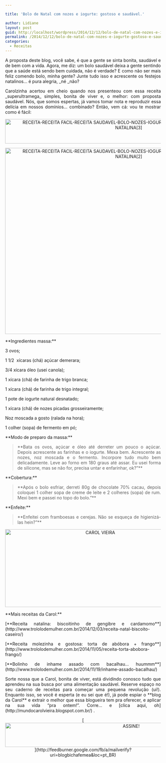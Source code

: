 ```yaml
---

title: 'Bolo de Natal com nozes e iogurte: gostoso e saudável.'

author: Lidiane
layout: post
guid: http://localhost/wordpress/2014/12/12/bolo-de-natal-com-nozes-e-iogurte-gostoso-e-saudavel/
permalink: /2014/12/12/bolo-de-natal-com-nozes-e-iogurte-gostoso-e-saudavel/
categories:
  - Receitas
---
```

<p align="justify">
  A proposta deste blog, você sabe, é que a gente se sinta bonita, saudável e de bem com a vida. Agora, me diz: um bolo saudável deixa a gente sentindo que a saúde está sendo bem cuidada, não é verdade? E como não ser mais feliz comendo bolo, minha gente? Junte tudo isso e acrescente os festejos natalinos… é pura alegria, _né _não?
</p>

<p align="justify">
  Carolzinha acertou em cheio quando nos presenteou com essa receita _superultramega_ simples, bonita de viver e, o melhor: com proposta saudável. Nós, que somos espertas, já vamos tomar nota e reproduzir essa delícia em nossos domínios… combinado? Então, vem cá: vou te mostrar como é fácil:
</p>

<p align="center">
  <a href="http://www.trololodemulher.com.br/blog/wp-content/uploads/2015/03/RECEITA-RECEITA-FACIL-RECEITA-SAUDAVEL-BOLO-NOZES-IOGURTE-RECEITA-NATAL-CEIA-NATAL-CEIA-NATALINA3.png"><img class="alignnone size-full wp-image-10810" src="http://www.trololodemulher.com.br/blog/wp-content/uploads/2015/03/RECEITA-RECEITA-FACIL-RECEITA-SAUDAVEL-BOLO-NOZES-IOGURTE-RECEITA-NATAL-CEIA-NATAL-CEIA-NATALINA3.png" alt="RECEITA-RECEITA FACIL-RECEITA SAUDAVEL-BOLO-NOZES-IOGURTE-RECEITA NATAL-CEIA NATAL-CEIA NATALINA[3]" width="800" height="79" /></a>
</p>

<p align="center">
  <a href="http://www.trololodemulher.com.br/blog/wp-content/uploads/2015/03/RECEITA-RECEITA-FACIL-RECEITA-SAUDAVEL-BOLO-NOZES-IOGURTE-RECEITA-NATAL-CEIA-NATAL-CEIA-NATALINA2.png"><img class="alignnone size-full wp-image-10808" src="http://www.trololodemulher.com.br/blog/wp-content/uploads/2015/03/RECEITA-RECEITA-FACIL-RECEITA-SAUDAVEL-BOLO-NOZES-IOGURTE-RECEITA-NATAL-CEIA-NATAL-CEIA-NATALINA2.png" alt="RECEITA-RECEITA FACIL-RECEITA SAUDAVEL-BOLO-NOZES-IOGURTE-RECEITA NATAL-CEIA NATAL-CEIA NATALINA[2]" width="800" height="600" /></a>
</p>

<p align="justify">
  **Ingredientes massa:**
</p>

<p align="justify">
  3 ovos;
</p>

<p align="justify">
  1 1/2  xícaras (chá) açúcar demerara;
</p>

<p align="justify">
  3/4 xícara óleo (usei canola);
</p>

<p align="justify">
  1 xícara (chá) de farinha de trigo branca;
</p>

<p align="justify">
  1 xícara (chá) de farinha de trigo integral;
</p>

<p align="justify">
  1 pote de iogurte natural desnatado;
</p>

<p align="justify">
  1 xícara (chá) de nozes picadas grosseiramente;
</p>

<p align="justify">
  Noz moscada a gosto (ralada na hora);
</p>

<p align="justify">
  1 colher (sopa) de fermento em pó;
</p>

<p align="justify">
  **Modo de preparo da massa:**
</p>

> <p align="justify">
>   **Bata os ovos, açúcar e óleo até derreter um pouco o açúcar. Depois acrescente as farinhas e o iogurte. Mexa bem. Acrescente as nozes, noz moscada e o fermento. Incorpore tudo muito bem delicadamente. Leve ao forno em 180 graus até assar. Eu usei forma de silicone, mas se não for, precisa untar e enfarinhar, ok?”**
> </p>

<p align="justify">
  **Cobertura:**
</p>

> <p align="justify">
>   **Após o bolo esfriar, derreti 80g de chocolate 70% cacau, depois coloquei 1 colher sopa de creme de leite e 2 colheres (sopa) de rum. Mexi bem e passei no topo do bolo.”**
> </p>

<p align="justify">
  **Enfeite:**
</p>

> <p align="justify">
>   **Enfeitei com framboesas e cerejas. Não se esqueça de higienizá-las hein?”**
> </p>

<p align="center">
  <a href="http://www.trololodemulher.com.br/blog/wp-content/uploads/2014/07/CAROL-VIEIRA.png"><img class="alignnone size-full wp-image-10204" src="http://www.trololodemulher.com.br/blog/wp-content/uploads/2014/07/CAROL-VIEIRA.png" alt="CAROL VIEIRA" width="600" height="251" /></a>
</p>

<p align="justify">
  **Mais receitas da Carol:**
</p>

<p align="justify">
  [**Receita natalina: biscoitinho de gengibre e cardamomo**](http://www.trololodemulher.com.br/2014/12/03/receita-natal-biscoito-caseiro/) 
</p>

<p align="justify">
  [**Receita molezinha e gostosa: torta de abóbora + frango**](http://www.trololodemulher.com.br/2014/11/05/receita-torta-abobora-frango/) 
</p>

<p align="justify">
  [**Bolinho de inhame assado com bacalhau… huummm**](http://www.trololodemulher.com.br/2014/11/19/inhame-assado-bacalhau/) 
</p>

<p style="text-align: justify;" align="center">
  Sorte nossa que a Carol, bonita de viver, está dividindo conosco tudo que aprendeu na sua busca por uma alimentação saudável. Reserve espaço no seu caderno de receitas para começar uma pequena revolução (ui!). Enquanto isso, se você é esperta (e eu sei que é!), já pode espiar o **blog da Carol** e extrair o melhor que essa blogueira tem pra oferecer, e aplicar na sua vida “pra ontem!”. Corre… e [clica aqui, oh](http://mundocarolvieira.blogspot.com.br/) .
</p>

<p align="center">
  [<img class="alignnone size-full wp-image-10439" src="http://www.trololodemulher.com.br/blog/wp-content/uploads/2014/09/ASSINE.png" alt="ASSINE!" width="800" height="78" />](http://feedburner.google.com/fb/a/mailverify?uri=blogbichafemea&loc=pt_BR) 
</p>

<p align="justify">